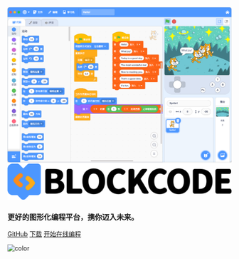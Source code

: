 ![](_media/playgrounds.png)
![](_media/bar.png ':size=60%')

### 更好的图形化编程平台，携你迈入未来。

[GitHub](https://github.com/BlockCodeLab/playgrounds-app)
[下载](#download)
[开始在线编程](https://make.blockcode.fun)

![color](#e9f1fc)
